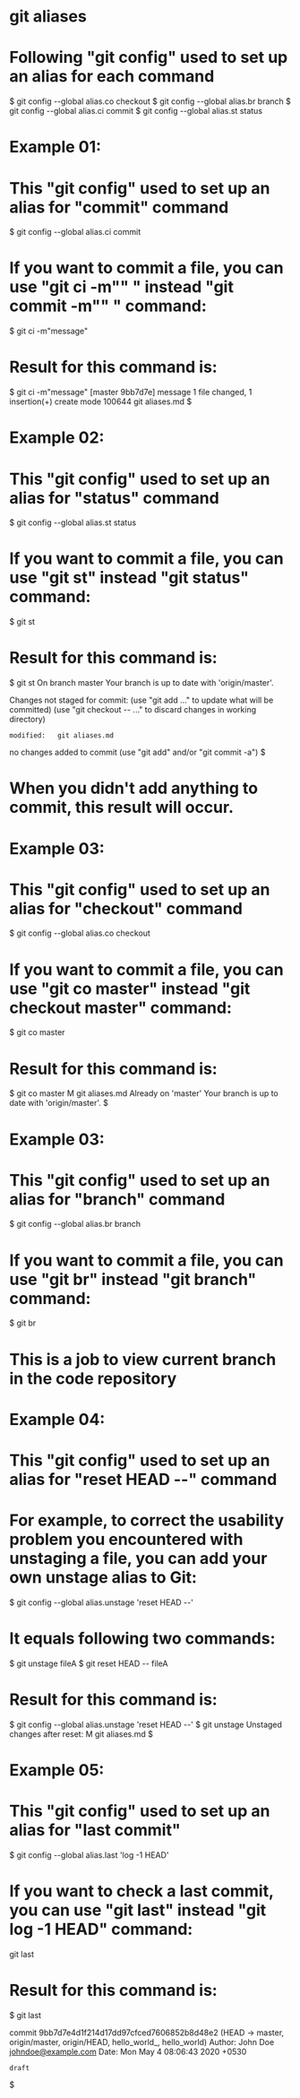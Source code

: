 # git aliases

# Following "git config" used to set up an alias for each command

$ git config --global alias.co checkout
$ git config --global alias.br branch
$ git config --global alias.ci commit
$ git config --global alias.st status

# Example 01:

# This "git config" used to set up an alias for "commit" command

$ git config --global alias.ci commit

# If you want to commit a file, you can use "git ci -m"<message>" " instead "git commit -m"<message>" " command:

$ git ci -m"message"

# Result for this command is:

$ git ci -m"message"
[master 9bb7d7e] message
 1 file changed, 1 insertion(+)
 create mode 100644 git aliases.md
$ 

# Example 02:

# This "git config" used to set up an alias for "status" command

$ git config --global alias.st status

# If you want to commit a file, you can use "git st" instead "git status" command:

$ git st

# Result for this command is:

$ git st
On branch master
Your branch is up to date with 'origin/master'.

Changes not staged for commit:
  (use "git add <file>..." to update what will be committed)
  (use "git checkout -- <file>..." to discard changes in working directory)

	modified:   git aliases.md

no changes added to commit (use "git add" and/or "git commit -a")
$

# When you didn't add anything to commit, this result will occur. 

# Example 03:

# This "git config" used to set up an alias for "checkout" command

$ git config --global alias.co checkout

# If you want to commit a file, you can use "git co master" instead "git checkout master" command:

$ git co master

# Result for this command is:

$ git co master
M	git aliases.md
Already on 'master'
Your branch is up to date with 'origin/master'.
$

# Example 03:

# This "git config" used to set up an alias for "branch" command

$ git config --global alias.br branch

# If you want to commit a file, you can use "git br" instead "git branch" command:

$ git br

# This is a job to view current branch in the code repository 

# Example 04:

# This "git config" used to set up an alias for "reset HEAD --" command

# For example, to correct the usability problem you encountered with unstaging a file, you can add your own unstage alias to Git:

$ git config --global alias.unstage 'reset HEAD --'

# It equals following two commands:

$ git unstage fileA
$ git reset HEAD -- fileA

# Result for this command is:

$ git config --global alias.unstage 'reset HEAD --'
$ git unstage
Unstaged changes after reset:
M	git aliases.md
$ 

# Example 05:

# This "git config" used to set up an alias for "last commit"

$ git config --global alias.last 'log -1 HEAD'

# If you want to check a last commit, you can use "git last" instead "git log -1 HEAD" command:

git last

# Result for this command is:

$ git last

commit 9bb7d7e4d1f214d17dd97cfced7606852b8d48e2 (HEAD -> master, origin/master, origin/HEAD, hello_world_, hello_world)
Author: John Doe <johndoe@example.com>
Date:   Mon May 4 08:06:43 2020 +0530

    draft
$


